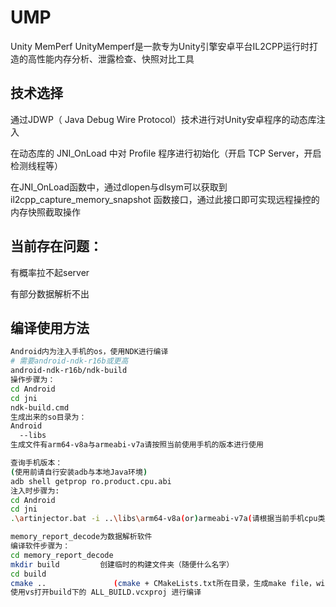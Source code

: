 # UMP
Unity MemPerf
UnityMemperf是一款专为Unity引擎安卓平台IL2CPP运行时打造的高性能内存分析、泄露检查、快照对比工具

## 技术选择
通过JDWP（ Java Debug Wire Protocol）技术进行对Unity安卓程序的动态库注入

在动态库的 JNI_OnLoad 中对 Profile 程序进行初始化（开启 TCP Server，开启检测线程等）

在JNI_OnLoad函数中，通过dlopen与dlsym可以获取到 il2cpp_capture_memory_snapshot 函数接口，通过此接口即可实现远程操控的内存快照截取操作
## 当前存在问题：
有概率拉不起server

有部分数据解析不出
## 编译使用方法

```bash
Android内为注入手机的os，使用NDK进行编译
# 需要android-ndk-r16b或更高
android-ndk-r16b/ndk-build
操作步骤为：
cd Android
cd jni
ndk-build.cmd
生成出来的so目录为：
Android
  --libs
生成文件有arm64-v8a与armeabi-v7a请按照当前使用手机的版本进行使用
```

```bash
查询手机版本：
(使用前请自行安装adb与本地Java环境)
adb shell getprop ro.product.cpu.abi
注入时步骤为:
cd Android
cd jni
.\artinjector.bat -i ..\libs\arm64-v8a(or)armeabi-v7a(请根据当前手机cpu类型选择版本) -p <package_name>(注入的应用包名)
```

```bash
memory_report_decode为数据解析软件
编译软件步骤为：
cd memory_report_decode
mkdir build         创建临时的构建文件夹（随便什么名字）
cd build
cmake ..               (cmake + CMakeLists.txt所在目录，生成make file，windows下是生成vs工程）
使用vs打开build下的 ALL_BUILD.vcxproj 进行编译
```